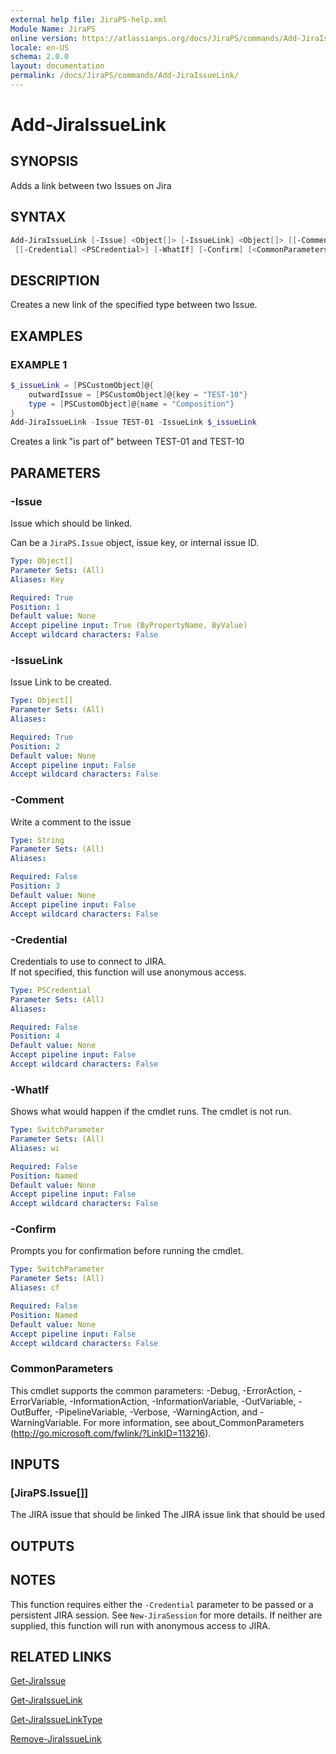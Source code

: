 ```yaml
---
external help file: JiraPS-help.xml
Module Name: JiraPS
online version: https://atlassianps.org/docs/JiraPS/commands/Add-JiraIssueLink/
locale: en-US
schema: 2.0.0
layout: documentation
permalink: /docs/JiraPS/commands/Add-JiraIssueLink/
---
```

# Add-JiraIssueLink

## SYNOPSIS

Adds a link between two Issues on Jira

## SYNTAX

```powershell
Add-JiraIssueLink [-Issue] <Object[]> [-IssueLink] <Object[]> [[-Comment] <String>]
 [[-Credential] <PSCredential>] [-WhatIf] [-Confirm] [<CommonParameters>]
```

## DESCRIPTION

Creates a new link of the specified type between two Issue.

## EXAMPLES

### EXAMPLE 1

```powershell
$_issueLink = [PSCustomObject]@{
    outwardIssue = [PSCustomObject]@{key = "TEST-10"}
    type = [PSCustomObject]@{name = "Composition"}
}
Add-JiraIssueLink -Issue TEST-01 -IssueLink $_issueLink
```

Creates a link "is part of" between TEST-01 and TEST-10

## PARAMETERS

### -Issue

Issue which should be linked.

Can be a `JiraPS.Issue` object, issue key, or internal issue ID.

```yaml
Type: Object[]
Parameter Sets: (All)
Aliases: Key

Required: True
Position: 1
Default value: None
Accept pipeline input: True (ByPropertyName, ByValue)
Accept wildcard characters: False
```

### -IssueLink

Issue Link to be created.

```yaml
Type: Object[]
Parameter Sets: (All)
Aliases:

Required: True
Position: 2
Default value: None
Accept pipeline input: False
Accept wildcard characters: False
```

### -Comment

Write a comment to the issue

```yaml
Type: String
Parameter Sets: (All)
Aliases:

Required: False
Position: 3
Default value: None
Accept pipeline input: False
Accept wildcard characters: False
```

### -Credential

Credentials to use to connect to JIRA.  
If not specified, this function will use anonymous access.

```yaml
Type: PSCredential
Parameter Sets: (All)
Aliases:

Required: False
Position: 4
Default value: None
Accept pipeline input: False
Accept wildcard characters: False
```

### -WhatIf

Shows what would happen if the cmdlet runs.
The cmdlet is not run.

```yaml
Type: SwitchParameter
Parameter Sets: (All)
Aliases: wi

Required: False
Position: Named
Default value: None
Accept pipeline input: False
Accept wildcard characters: False
```

### -Confirm

Prompts you for confirmation before running the cmdlet.

```yaml
Type: SwitchParameter
Parameter Sets: (All)
Aliases: cf

Required: False
Position: Named
Default value: None
Accept pipeline input: False
Accept wildcard characters: False
```

### CommonParameters

This cmdlet supports the common parameters: -Debug, -ErrorAction, -ErrorVariable, -InformationAction, -InformationVariable, -OutVariable, -OutBuffer, -PipelineVariable, -Verbose, -WarningAction, and -WarningVariable.
For more information, see about_CommonParameters (http://go.microsoft.com/fwlink/?LinkID=113216).

## INPUTS

### [JiraPS.Issue[]]

The JIRA issue that should be linked
The JIRA issue link that should be used

## OUTPUTS

## NOTES

This function requires either the `-Credential` parameter to be passed or a persistent JIRA session.
See `New-JiraSession` for more details.
If neither are supplied, this function will run with anonymous access to JIRA.

## RELATED LINKS

[Get-JiraIssue](../Get-JiraIssue/)

[Get-JiraIssueLink](../Get-JiraIssueLink/)

[Get-JiraIssueLinkType](../Get-JiraIssueLinkType/)

[Remove-JiraIssueLink](../Remove-JiraIssueLink/)
